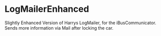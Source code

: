 # LogMailerEnhanced
Slightly Enhanced Version of Harrys LogMailer, for the iBusCommunicator. Sends more information via Mail after locking the car.

